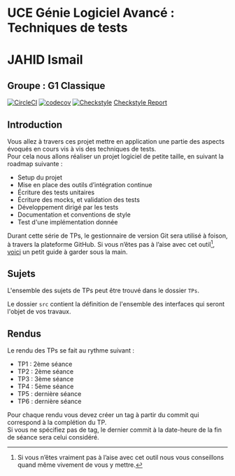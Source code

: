 # UCE Génie Logiciel Avancé : Techniques de tests

# JAHID Ismail
## Groupe : G1 Classique

[![CircleCI](https://dl.circleci.com/status-badge/img/gh/Ismail-Jahid-CERI/ceri-m1-techniques-de-test/tree/master.svg?style=svg)](https://dl.circleci.com/status-badge/redirect/gh/Ismail-Jahid-CERI/ceri-m1-techniques-de-test/tree/master)
[![codecov](https://codecov.io/github/Ismail-Jahid-CERI/ceri-m1-techniques-de-test/graph/badge.svg?token=JV7PD3SE1Y)](https://codecov.io/github/Ismail-Jahid-CERI/ceri-m1-techniques-de-test)
[![Checkstyle](https://dl.circleci.com/status-badge/img/gh/Ismail-Jahid-CERI/ceri-m1-techniques-de-test/tree/master.svg?style=svg&workflow=checkstyle_workflow)](https://dl.circleci.com/status-badge/redirect/gh/Ismail-Jahid-CERI/ceri-m1-techniques-de-test/tree/master?workflow=checkstyle_workflow)
[Checkstyle Report](https://ismail-jahid-ceri.github.io/ceri-m1-techniques-de-test/checkstyle-result.html)







## Introduction

Vous allez à travers ces projet mettre en application une partie des aspects évoqués en cours vis à vis des techniques de tests.  
Pour cela nous allons réaliser un projet logiciel de petite taille, en suivant la roadmap suivante : 
- Setup du projet
- Mise en place des outils d’intégration continue
- Écriture des tests unitaires
- Écriture des mocks, et validation des tests
- Développement dirigé par les tests
- Documentation et conventions de style
- Test d'une implémentation donnée

Durant cette série de TPs, le gestionnaire de version Git sera utilisé à foison, à travers la plateforme GitHub. Si vous n’êtes pas à l’aise avec cet outil[^1], [voici](http://rogerdudler.github.io/git-guide/) un petit guide à garder sous la main.

## Sujets

L'ensemble des sujets de TPs peut être trouvé dans le dossier `TPs`.

Le dossier `src` contient la définition de l'ensemble des interfaces qui seront l'objet de vos travaux.

## Rendus

Le rendu des TPs se fait au rythme suivant :

- TP1 : 2ème séance
- TP2 : 2ème séance
- TP3 : 3ème séance
- TP4 : 5ème séance
- TP5 : dernière séance
- TP6 : dernière séance

Pour chaque rendu vous devez créer un tag à partir du commit qui correspond à la complétion du TP.  
Si vous ne spécifiez pas de tag, le dernier commit à la date-heure de la fin de séance sera celui considéré.

[^1]: Si vous n’êtes vraiment pas à l’aise avec cet outil nous vous conseillons quand même vivement de vous y mettre.
